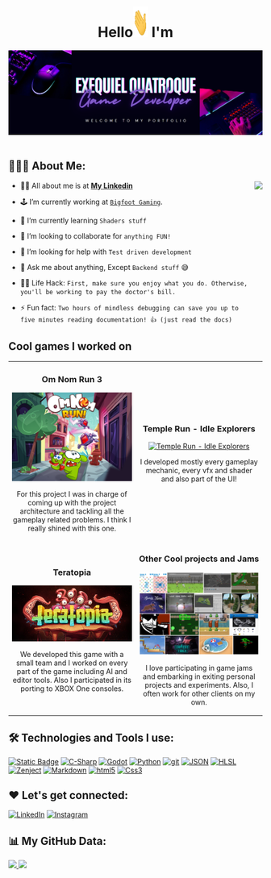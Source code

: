 <h1 align="center">Hello<img src="https://raw.githubusercontent.com/ABSphreak/ABSphreak/master/gifs/Hi.gif" width="30px" height="60px"> I'm</h1>

<!--
**soumyajit4419/soumyajit4419** is a ✨ _special_ ✨ repository because its `README.md` (this file) appears on your GitHub profile.
Here are some ideas to get you started: -->

<div align="center">
  <img src ="./banner.png" />
  
</div>

 <br/>

## 👨🏻‍💻 About Me:

<img  src="./thoughtworks-gif_dribbble.gif" height="290px" align="right" />

- 🙋‍♂️ All about me is at **[My Linkedin](https://www.linkedin.com/in/exequielquatroque/)**

- 🕹️ I’m currently working at [`Bigfoot Gaming`](http://bigfootgaming.net/).

- 🌱 I’m currently learning `Shaders stuff`

- 👯 I’m looking to collaborate for `anything FUN!`

- 🤔 I’m looking for help with `Test driven development`

- 💬 Ask me about anything, Except `Backend stuff` :sweat_smile:

- 👨‍💻 Life Hack: `First, make sure you enjoy what you do. Otherwise, you'll be working to pay the doctor's bill.`

- ⚡ Fun fact: `Two hours of mindless debugging can save you up to five minutes reading documentation! 👍 (just read the docs)`

## Cool games I worked on
<table>
<tr>

<td width="50%">
<h3 align="center">Om Nom Run 3</h3>
<div align="center">
<a href="https://www.youtube.com/watch?v=R7KFzg9bQso" target="_blank"><img src="./omnom_run_thumbnail.png" width="400" alt="Om Nom Run 3"></a>
<br>
<p>For this project I was in charge of coming up with the project architecture and tackling all the gameplay related problems. I think I really shined with this one.</p>
</div>
</td>
  
<td width="50%">
<h3 align="center">Temple Run - Idle Explorers</h3>
<div align="center">
<a href="https://www.youtube.com/watch?v=NEIBdJp0r2Y" target="_blank"><img src="./trie_thumbnail.png" width="400" alt="Temple Run - Idle Explorers"></a>
<br>
<p>I developed mostly every gameplay mechanic, every vfx and shader and also part of the UI!</p>
</div>
</td>                                                                               

</tr>

<tr>

<td width="50%">
<h3 align="center">Teratopia</h3>
<div align="center">                                       
<a href="https://store.steampowered.com/app/1338100/Teratopia/" target="_blank"><img src="./teratopia_thumbnail.jpg" width="400" alt="Teratopia"></a>
<br>
<p>We developed this game with a small team and I worked on every part of the game including AI and editor tools. Also I participated in its porting to XBOX One consoles.</p>
</div>    
</td>
  
<td width="50%">
<h3 align="center">Other Cool projects and Jams</h3>
<div align="center">
<a href="http://exe4que.blogspot.com/" target="_blank"><img src="./other_projects_thumbnail.jpg" width="400" alt=">Other Cool projects and Jams"></a>
<br>
<p>I love participating in game jams and embarking in exiting personal projects and experiments. Also, I often work for other clients on my own.</p>
</div>
</td>

</tr>

</table>

## 🛠️ Technologies and Tools I use:

<p>
<a href="https://unity.com/" target="_blank"><img alt="Static Badge" src="https://img.shields.io/badge/Unity-black?style=for-the-badge&logo=unity&color=%23000000"></a>
<a href="https://dotnet.microsoft.com/es-es/languages/csharp" target="_blank"><img alt="C-Sharp" src="https://img.shields.io/badge/C%23-black?style=for-the-badge&logo=dotnet&color=%23512BD4"></a>
<a href="https://godotengine.org/" target="_blank"><img alt="Godot" src="https://img.shields.io/badge/Godot-black?style=for-the-badge&logo=godotengine&logoColor=%23478CBF&color=%23FFFFFF"></a>
<a href="https://www.python.org/" target="_blank"><img alt="Python" src="https://img.shields.io/badge/Python-14354C?style=for-the-badge&logo=python&logoColor=white" height="25px"/></a>
<a href="https://git-scm.com/" target="_blank"><img alt="git" src="https://img.shields.io/badge/-Git-F05032?style=flat-square&logo=git&logoColor=white" height="25px"/></a>
<a href="https://es.wikipedia.org/wiki/JSON" target="_blank"><img alt="JSON" src="https://img.shields.io/badge/JSON-black?style=for-the-badge&logo=json&color=%23FF791A"></a>
<a href="https://learn.microsoft.com/en-us/windows/win32/direct3dhlsl/dx-graphics-hlsl" target="_blank"><img alt="HLSL" src="https://img.shields.io/badge/Shader%20language-red?label=HLSL"></a>
<a href="https://github.com/modesttree/Zenject" target="_blank"><img alt="Zenject" src="https://img.shields.io/badge/Zenject-lime"></a>
<a href="https://es.wikipedia.org/wiki/Markdown" target="_blank"><img alt="Markdown" src="https://img.shields.io/badge/Markdown-000000?style=for-the-badge&logo=markdown&logoColor=white"  height="25px"/></a>
<a href="https://developer.mozilla.org/es/docs/Web/HTML" target="_blank"><img alt="html5" src="https://img.shields.io/badge/HTML5-E34F26?style=for-the-badge&logo=html5&logoColor=white" height="25px"/></a>
<a href="https://es.wikipedia.org/wiki/CSS" target="_blank"><img alt="Css3" src="https://img.shields.io/badge/CSS3-1572B6?style=for-the-badge&logo=css3&logoColor=white" height="25px"/></a>
</p>

## ❤️ Let's get connected:

<p><a href="https://www.linkedin.com/in/exequielquatroque/" target="_blank"><img alt="LinkedIn" src="https://img.shields.io/badge/linkedin-%230077B5.svg?&style=for-the-badge&logo=linkedin&logoColor=white"  height="30px"/></a> <a href="https://www.instagram.com/exe4que/" target="_blank"><img alt="Instagram" src="https://img.shields.io/badge/Instagram-E4405F?style=for-the-badge&logo=instagram&logoColor=white"  height="30px"/></a>
</p>

## 📊 My GitHub Data:

<p>
<a href="https://github.com/exe4que">
  <img height="180em" src="https://github-readme-stats-eight-theta.vercel.app/api?username=exe4que&show_icons=true&theme=algolia&include_all_commits=true&count_private=true"/>
  <img height="180em" src="https://github-readme-stats-eight-theta.vercel.app/api/top-langs/?username=exe4que&layout=compact&langs_count=8&theme=algolia"/>
</a>
</p>

